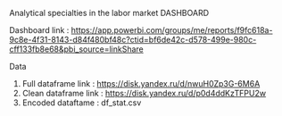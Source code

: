 Analytical specialties in the labor market DASHBOARD

Dashboard link : https://app.powerbi.com/groups/me/reports/f9fc618a-9c8e-4f31-8143-d84f480bf48c?ctid=bf6de42c-d578-499e-980c-cff133fb8e68&pbi_source=linkShare

Data
1. Full dataframe link : https://disk.yandex.ru/d/nwuH0Zp3G-6M6A
2. Clean dataframe link : https://disk.yandex.ru/d/p0d4ddKzTFPU2w
3. Encoded dataftame : df_stat.csv
